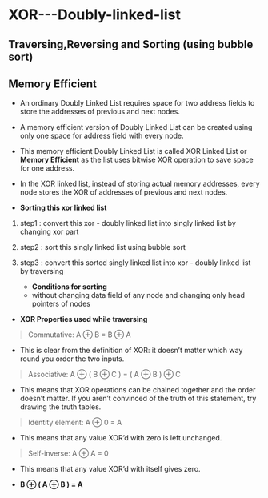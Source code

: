 # XOR---Doubly-linked-list
## Traversing,Reversing and Sorting (using bubble sort)
## Memory Efficient
- An ordinary Doubly Linked List requires space for two address fields to store the addresses of previous and next nodes.
- A memory efficient version of Doubly Linked List can be created using only one space for address field with every node. 
- This memory efficient Doubly Linked List is called XOR Linked List or **Memory Efficient** as the list uses bitwise XOR operation to save   space for one address.
- In the XOR linked list, instead of storing actual memory addresses, every node stores the XOR of addresses of previous and next nodes.

- **Sorting this xor linked list**
1. step1 : convert this xor - doubly linked list into singly linked list by changing xor part 
2. step2 : sort this singly linked list using bubble sort
3. step3 : convert this sorted singly linked list into xor - doubly linked list by traversing

   - **Conditions for sorting**
   - without changing data field of any node and changing only head pointers of nodes

- **XOR Properties used while traversing**
> Commutative: A ⊕ B = B ⊕ A
  - This is clear from the definition of XOR: it doesn’t matter which way round you order the two inputs.

> Associative: A ⊕ ( B ⊕ C ) = ( A ⊕ B ) ⊕ C
  - This means that XOR operations can be chained together and the order doesn’t matter. If you aren’t convinced of the truth of this      statement, try drawing the truth tables.

> Identity element: A ⊕ 0 = A
  - This means that any value XOR’d with zero is left unchanged.

> Self-inverse: A ⊕ A = 0
  - This means that any value XOR’d with itself gives zero.
   
- **B ⊕ ( A ⊕ B ) = A**


